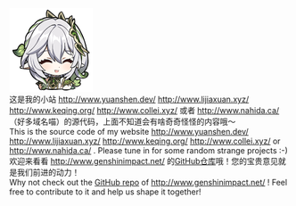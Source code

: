 <img src="/img/nahida.png" alt="Cute Nahida!" width="150" height="150"><br />这是我的小站 http://www.yuanshen.dev/ http://www.lijiaxuan.xyz/ http://www.keqing.org/ http://www.collei.xyz/ 或者 http://www.nahida.ca/ （好多域名喵）的源代码，上面不知道会有啥奇奇怪怪的内容哦～<br />
This is the source code of my website http://www.yuanshen.dev/ http://www.lijiaxuan.xyz/ http://www.keqing.org/ http://www.collei.xyz/ or http://www.nahida.ca/ . Please tune in for some random strange projects :-)<br />
欢迎来看看 http://www.genshinimpact.net/ 的<a href="https://github.com/genshinimpact-net/genshinimpact.net">GitHub仓库</a>哦！您的宝贵意见就是我们前进的动力！<br />
Why not check out the <a href="https://github.com/genshinimpact-net/genshinimpact.net">GitHub repo</a> of http://www.genshinimpact.net/ ! Feel free to contribute to it and help us shape it together!
